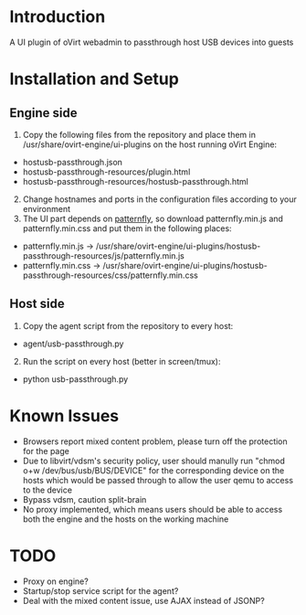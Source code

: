 # Introduction
A UI plugin of oVirt webadmin to passthrough host USB devices into guests

# Installation and Setup
## Engine side
1. Copy the following files from the repository and place them in /usr/share/ovirt-engine/ui-plugins on the host running oVirt Engine:
  * hostusb-passthrough.json
  * hostusb-passthrough-resources/plugin.html
  * hostusb-passthrough-resources/hostusb-passthrough.html
2. Change hostnames and ports in the configuration files according to your environment
3. The UI part depends on [patternfly](https://github.com/patternfly), so download patternfly.min.js and patternfly.min.css and put them in the following places:
  * patternfly.min.js -> /usr/share/ovirt-engine/ui-plugins/hostusb-passthrough-resources/js/patternfly.min.js
  * patternfly.min.css -> /usr/share/ovirt-engine/ui-plugins/hostusb-passthrough-resources/css/patternfly.min.css
## Host side
1. Copy the agent script from the repository to every host:
  * agent/usb-passthrough.py
2. Run the script on every host (better in screen/tmux):
  * python usb-passthrough.py

# Known Issues
* Browsers report mixed content problem, please turn off the protection for the page
* Due to libvirt/vdsm's security policy, user should manully run "chmod o+w /dev/bus/usb/BUS/DEVICE" for the corresponding device on the hosts which would be passed through to allow the user qemu to access to the device
* Bypass vdsm, caution split-brain
* No proxy implemented, which means users should be able to access both the engine and the hosts on the working machine

# TODO
* Proxy on engine?
* Startup/stop service script for the agent?
* Deal with the mixed content issue, use AJAX instead of JSONP?
